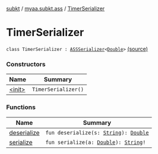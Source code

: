 [subkt](../../index.md) / [myaa.subkt.ass](../index.md) / [TimerSerializer](./index.md)

# TimerSerializer

`class TimerSerializer : `[`ASSSerializer`](../-a-s-s-serializer/index.md)`<`[`Double`](https://kotlinlang.org/api/latest/jvm/stdlib/kotlin/-double/index.html)`>` [(source)](https://github.com/Myaamori/SubKt/blob/0.1.19/src/main/kotlin/myaa/subkt/ass/parser.kt#L769)

### Constructors

| Name | Summary |
|---|---|
| [&lt;init&gt;](-init-.md) | `TimerSerializer()` |

### Functions

| Name | Summary |
|---|---|
| [deserialize](deserialize.md) | `fun deserialize(s: `[`String`](https://kotlinlang.org/api/latest/jvm/stdlib/kotlin/-string/index.html)`): `[`Double`](https://kotlinlang.org/api/latest/jvm/stdlib/kotlin/-double/index.html) |
| [serialize](serialize.md) | `fun serialize(a: `[`Double`](https://kotlinlang.org/api/latest/jvm/stdlib/kotlin/-double/index.html)`): `[`String`](https://kotlinlang.org/api/latest/jvm/stdlib/kotlin/-string/index.html)`!` |

